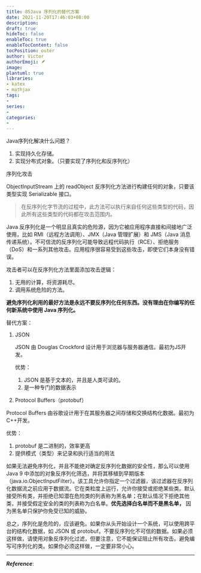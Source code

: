 ```yaml
---
title: 85Java 序列化的替代方案
date: 2021-11-20T17:46:03+08:00
description:
draft: true
hideToc: false
enableToc: true
enableTocContent: false
tocPosition: outer
author: Victor
authorEmoji: 🪶
image:
plantuml: true
libraries:
- katex
- mathjax
tags:
-
series:
-
categories:
-
---
```






Java序列化解决什么问题？

1. 实现持久化存储。
2. 实现分布式对象。（只要实现了序列化和反序列化）



序列化攻击

ObjectInputStream 上的 readObject 反序列化方法进行构建任何的对象，只要该类型实现 Serializable 接口。

> 在反序列化字节流的过程中，此方法可以执行来自任何这些类型的代码，因此所有这些类型的代码都在攻击范围内。

Java 反序列化是一个明显且真实的危险源，因为它被应用程序直接和间接地广泛使用，比如 RMI（远程方法调用）、JMX（Java 管理扩展）和 JMS（Java 消息传递系统）。不可信流的反序列化可能导致远程代码执行（RCE）、拒绝服务（DoS）和一系列其他攻击。应用程序很容易受到这些攻击，即使它们本身没有错误。





攻击者可以在反序列化方法里面添加攻击逻辑：

1. 无用的计算，将资源耗尽。
2. 调用系统危险的方法。



**避免序列化利用的最好方法是永远不要反序列化任何东西。没有理由在你编写的任何新系统中使用 Java 序列化。**



替代方案：

1. JSON

   JSON 由 Douglas Crockford 设计用于浏览器与服务器通信。最初为JS开发。

   优势：

   1. JSON 是基于文本的，并且是人类可读的。
   2.  是一种专门的数据表示

2.  Protocol Buffers（protobuf）

   Protocol Buffers 由谷歌设计用于在其服务器之间存储和交换结构化数据。最初为C++开发。

   优势：

   1. protobuf 是二进制的，效率更高
   2. 提供模式（类型）来记录和执行适当的用法



如果无法避免序列化，并且不能绝对确定反序列化数据的安全性，那么可以使用 Java 9 中添加的对象反序列化筛选，并将其移植到早期版本（java.io.ObjectInputFilter）。该工具允许你指定一个过滤器，该过滤器在反序列化数据流之前应用于数据流。它在类粒度上运行，允许你接受或拒绝某些类。默认接受所有类，并拒绝已知潜在危险类的列表称为黑名单；在默认情况下拒绝其他类，并接受假定安全的类的列表称为白名单。**优先选择白名单而不是黑名单，** 因为黑名单只保护你免受已知的威胁。



总之，序列化是危险的，应该避免。如果你从头开始设计一个系统，可以使用跨平台的结构化数据，如 JSON 或 protobuf。不要反序列化不可信的数据。如果必须这样做，请使用对象反序列化过滤，但要注意，它不能保证阻止所有攻击。避免编写可序列化的类。如果你必须这样做，一定要非常小心。



---

***Reference***:

